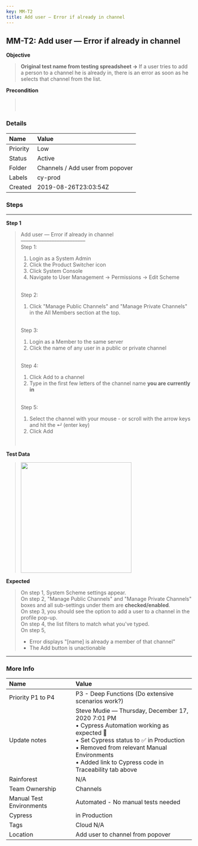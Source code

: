 ```yaml
---
key: MM-T2
title: Add user — Error if already in channel
---
```


## MM-T2: Add user — Error if already in channel

**Objective**

> <article><strong>Original test name from testing spreadsheet → </strong>If a user tries to add a person to a channel he is already in, there is an error as soon as he selects that channel from the list.</article>

**Precondition**

> <article><br><br></article>

### Details

| Name     | Value                            |
| :------- | :------------------------------- |
| Priority | Low                              |
| Status   | Active                           |
| Folder   | Channels / Add user from popover |
| Labels   | cy-prod                          |
| Created  | 2019-08-26T23:03:54Z             |

### Steps

<hr/>

**Step 1**

> <article>Add user — Error if already in channel<br />–––––––––––––––––––––––––<br />Step 1:<ol><li>Login as a System Admin</li><li>Click the Product Switcher icon</li><li>Click System Console</li><li>Navigate to User Management → Permissions → Edit Scheme</li></ol><br />Step 2:<ol><li>Click "Manage Public Channels" and "Manage Private Channels" in the All Members section at the top.</li></ol><br />Step 3:<br /><ol><li>Login as a Member to the same server</li><li>Click the name of any user in a public or private channel</li></ol><br />Step 4:<br /><ol><li>Click Add to a channel</li><li>Type in the first few letters of the channel name <strong>you are currently in</strong></li></ol><br />Step 5:<br /><ol><li>Select the channel with your mouse - or scroll with the arrow keys and hit the ↵ (enter key)</li><li>Click Add</li></ol><strong><br /></strong></article>

**Test Data**

> <article><img src="https://smartbear-tm4j-prod-us-west-2-attachment-rich-text.s3.us-west-2.amazonaws.com/embedded-f3277290f945470c4add5d21ef3dc7ca7b74388fc7152bfb6b99ae58c66a95a8-1599469997351-1599469997351.png" style="width:300px" class="fr-fil fr-dib" /><br /></article>

**Expected**

> <article>On step 1, System Scheme settings appear.<br />On step 2, "Manage Public Channels" and "Manage Private Channels" boxes and all sub-settings under them are <strong>checked/enabled</strong>.<br />On step 3, you should see the option to add a user to a channel in the profile pop-up.<br />On step 4, the list filters to match what you've typed.<br />On step 5,<ul><li>Error displays "[name] is already a member of that channel"</li><li>The Add button is unactionable</li></ul></article>

<hr/>

### More Info

| Name                     | Value                                                                                                                                                                                                                                                       |
| :----------------------- | :---------------------------------------------------------------------------------------------------------------------------------------------------------------------------------------------------------------------------------------------------------- |
| Priority P1 to P4        | P3 - Deep Functions (Do extensive scenarios work?)                                                                                                                                                                                                          |
| Update notes             | Steve Mudie — Thursday, December 17, 2020 7:01 PM<br />• Cypress Automation working as expected 🎉<br />• Set Cypress status to ✅ in Production<br />• Removed from relevant Manual Environments<br />• Added link to Cypress code in Traceability tab above |
| Rainforest               | N/A                                                                                                                                                                                                                                                         |
| Team Ownership           | Channels                                                                                                                                                                                                                                                    |
| Manual Test Environments | Automated - No manual tests needed                                                                                                                                                                                                                          |
| Cypress                  | in Production                                                                                                                                                                                                                                               |
| Tags                     | Cloud N/A                                                                                                                                                                                                                                                   |
| Location                 | Add user to channel from popover                                                                                                                                                                                                                            |
